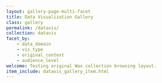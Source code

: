 ```yaml
---
layout: gallery-page-multi-facet
title: Data Visualization Gallery
class: gallery
permalink: /datavis/
collection: datavis
facet_by:
    - data_domain
    - vis_type
    - original_context
    - audience_level
welcome: Testing original Wax collection browsing layout.
item_include: datavis_gallery_item.html 
---
```

